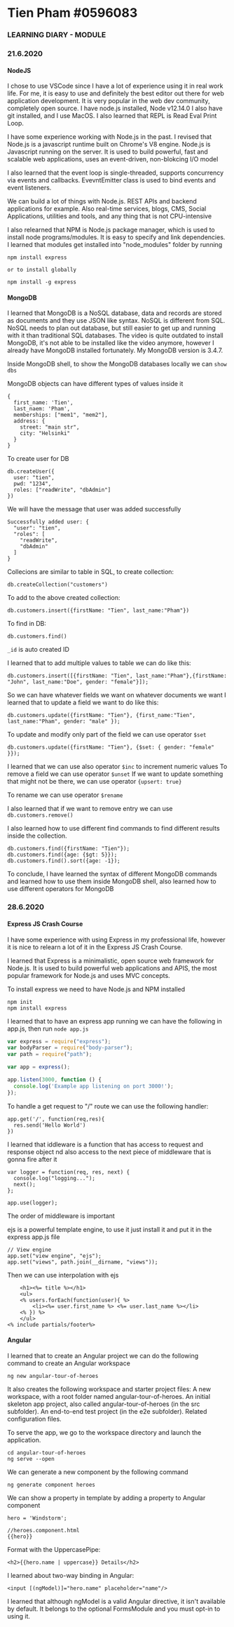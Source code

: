 # Tien Pham #0596083

### LEARNING DIARY - MODULE

### 21.6.2020

####  NodeJS
I chose to use VSCode since I have a lot of experience using it in real work life. For me, it is easy to use and definitely the best editor out there for web application development. It is very popular in the web dev community, completely open source.
I have node.js installed, Node v12.14.0
I also have git installed, and I use MacOS.
I also learned that REPL is Read Eval Print Loop.

I have some experience working with Node.js in the past. I revised that Node.js  is a javascript runtime built on Chrome's V8 engine. Node.js is Javascript running on the server. It is used to build powerful, fast and scalable web applications, uses an event-driven, non-blokcing I/O model

I also learned that the event loop is single-threaded, supports concurrency via events and callbacks. EvevntEmitter class is used to bind events and event listeners.

We can build a lot of things with Node.js. REST APIs and backend applications for example. Also real-time services, blogs, CMS, Social Applications, utilities and tools, and any thing that is not CPU-intensive

I also relearned that NPM is Node.js package manager, which is used to install node programs/modules. It is easy to specify and link dependencies. I learned that modules get installed into "node_modules" folder by running 

```
npm install express

or to install globally

npm install -g express
```

####  MongoDB
I learned that MongoDB is a NoSQL database, data and records are stored as documents and they use JSON like syntax. NoSQL is different from SQL. NoSQL needs to plan out database, but still easier to get up and running with it than traditional SQL databases.
The video is quite outdated to install MongoDB, it's not able to be installed like the video anymore, however I already have MongoDB installed fortunately. My MongoDB version is 3.4.7. 

Inside MongoDB shell, to show the MongoDB databases locally we can `show dbs`

MongoDB objects can have different types of values inside it
```
{
  first_name: 'Tien',
  last_naem: 'Pham',
  memberships: ["mem1", "mem2"],
  address: {
    street: "main str",
    city: "Helsinki"
  }
}
```

To create user for DB
```
db.createUser({
  user: "tien",
  pwd: "1234",
  roles: ["readWrite", "dbAdmin"]
})
```

We will have the message that user was added successfully
```
Successfully added user: {
  "user": "tien",
  "roles": [
    "readWrite",
    "dbAdmin"
  ]
}
```

Collecions are similar to table in SQL, to create collection:
```
db.createCollection("customers")
```

To add to the above created collection: 
```
db.customers.insert({firstName: "Tien", last_name:"Pham"})
```

To find in DB: 
```
db.customers.find()
```

`_id` is auto created ID 

I learned that to add multiple values to table we can do like this: 
```
db.customers.insert([{firstName: "Tien", last_name:"Pham"},{firstName: "John", last_name:"Doe", gender: "female"}]);
```

So we can have whatever fields we want on whatever documents we want
I learned that to update a field we want to do like this: 
```
db.customers.update({firstName: "Tien"}, {first_name:"Tien", last_name:"Pham", gender: "male" });
```

To update and modify only part of the field we can use operator `$set`
```
db.customers.update({firstName: "Tien"}, {$set: { gender: "female" }});
```

I learned that we can use also operator `$inc` to increment numeric values
To remove a field we can use operator `$unset`
If we want to update something that might not be there, we can use operator `{upsert: true}`

To rename we can use operator `$rename`

I also learned that if we want to remove entry we can use `db.customers.remove()`

I also learned how to use different find commands to find different results inside the collection. 
```
db.customers.find({firstName: "Tien"});
db.customers.find({age: {$gt: 5}});
db.customers.find().sort({age: -1}); 
```


To conclude, I have learned the syntax of different MongoDB commands and learned how to use them inside MongoDB shell, also learned how to use different operators for MongoDB

### 28.6.2020

#### Express JS Crash Course
I have some experience with using Express in my professional life, however it is nice to relearn a lot of it in the Express JS Crash Course.

I learned that Express is a minimalistic, open source web framework for Node.js. It is used to build powerful web applications and APIS, the most popular framework for Node.js and uses MVC concepts.

To install express we need to have Node.js and NPM installed
```
npm init
npm install express
```

I learned that to have an express app running we can have the following in app.js, then run `node app.js`
```js
var express = require("express");
var bodyParser = require("body-parser");
var path = require("path");

var app = express();

app.listen(3000, function () {
  console.log('Example app listening on port 3000!');
});
```

To handle a get request to "/" route we can use the following handler:
```
app.get('/', function(req,res){
  res.send('Hello World')
})
```

I learned that iddleware is a function that has access to request and response object nd also access to the next piece of middleware that is gonna fire after it
```
var logger = function(req, res, next) {
  console.log("logging...");
  next();
};

app.use(logger);
```

The order of middleware is important

ejs is a powerful template engine, to use it just install it and put it in the express app.js file 
```
// View engine
app.set("view engine", "ejs");
app.set("views", path.join(__dirname, "views"));
```

Then we can use interpolation with ejs
```
	<h1><%= title %></h1>
	<ul>
	<% users.forEach(function(user){ %>
		<li><%= user.first_name %> <%= user.last_name %></li>
	<% }) %>
	</ul>
<% include partials/footer%>
```

#### Angular
I learned that to create an Angular project we can do the following command to create an Angular workspace
```
ng new angular-tour-of-heroes
```
It also creates the following workspace and starter project files:
A new workspace, with a root folder named angular-tour-of-heroes.
An initial skeleton app project, also called angular-tour-of-heroes (in the src subfolder).
An end-to-end test project (in the e2e subfolder).
Related configuration files.

To serve the app, we go to the workspace directory and launch the application.
```
cd angular-tour-of-heroes
ng serve --open
```

We can generate a new component by the following command 
```
ng generate component heroes
```

We can show a property in template by adding a property to Angular component
```
hero = 'Windstorm';

//heroes.component.html
{{hero}}
```

Format with the UppercasePipe: 
```
<h2>{{hero.name | uppercase}} Details</h2>
```

I learned about two-way binding in Angular:
```
<input [(ngModel)]="hero.name" placeholder="name"/>
```
I learned that although ngModel is a valid Angular directive, it isn't available by default.
It belongs to the optional FormsModule and you must opt-in to using it.
